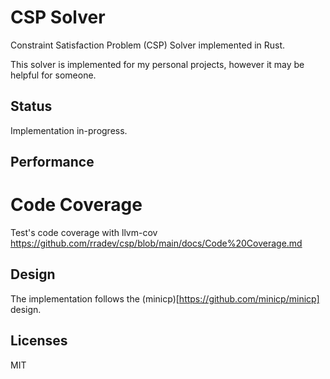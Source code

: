 # CSP Solver
Constraint Satisfaction Problem (CSP) Solver implemented in Rust.

This solver is implemented for my personal projects, however it may be helpful for someone.

## Status
Implementation in-progress.

## Performance


# Code Coverage
Test's code coverage with llvm-cov https://github.com/rradev/csp/blob/main/docs/Code%20Coverage.md

## Design
The implementation follows the (minicp)[https://github.com/minicp/minicp] design.

## Licenses
MIT
